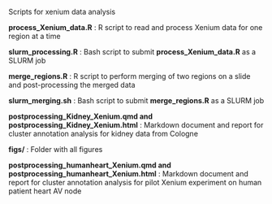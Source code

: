 Scripts for xenium data analysis


__process_Xenium_data.R__ : R script to read and process Xenium data for one region at a time

__slurm_processing.R__ : Bash script to submit __process_Xenium_data.R__ as a SLURM job

__merge_regions.R__ :  R script to perform merging of two regions on a slide and post-processing the merged data

__slurm_merging.sh__ : Bash script to submit __merge_regions.R__ as a SLURM  job

__postprocessing_Kidney_Xenium.qmd and postprocessing_Kidney_Xenium.html__ : Markdown document and report for cluster annotation analysis for kidney data from Cologne

__figs/__ : Folder with all figures

__postprocessing_humanheart_Xenium.qmd and postprocessing_humanheart_Xenium.html__ : Markdown document and report for cluster annotation analysis for pilot Xenium experiment on human patient heart AV node
